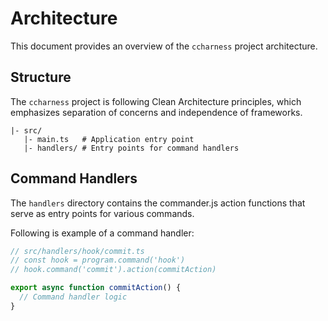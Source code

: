 # Architecture

This document provides an overview of the `ccharness` project architecture.

## Structure

The `ccharness` project is following Clean Architecture principles, which emphasizes separation of concerns and independence of frameworks.

```
|- src/
   |- main.ts   # Application entry point
   |- handlers/ # Entry points for command handlers
```

## Command Handlers

The `handlers` directory contains the commander.js action functions that serve as entry points for various commands.

Following is example of a command handler:

```typescript
// src/handlers/hook/commit.ts
// const hook = program.command('hook')
// hook.command('commit').action(commitAction)

export async function commitAction() {
  // Command handler logic
}
```
